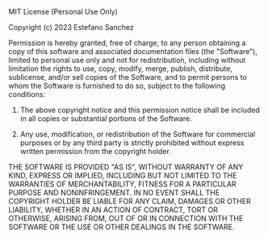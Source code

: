 MIT License (Personal Use Only)

Copyright (c) 2023 Estefano Sanchez

Permission is hereby granted, free of charge, to any person obtaining a copy
of this software and associated documentation files (the "Software"), limited
to personal use only and not for redistribution, including without limitation
the rights to use, copy, modify, merge, publish, distribute, sublicense, and/or
sell copies of the Software, and to permit persons to whom the Software is
furnished to do so, subject to the following conditions:

1. The above copyright notice and this permission notice shall be included in
   all copies or substantial portions of the Software.

2. Any use, modification, or redistribution of the Software for commercial
   purposes or by any third party is strictly prohibited without express
   written permission from the copyright holder.

THE SOFTWARE IS PROVIDED "AS IS", WITHOUT WARRANTY OF ANY KIND, EXPRESS OR
IMPLIED, INCLUDING BUT NOT LIMITED TO THE WARRANTIES OF MERCHANTABILITY,
FITNESS FOR A PARTICULAR PURPOSE AND NONINFRINGEMENT. IN NO EVENT SHALL THE
COPYRIGHT HOLDER BE LIABLE FOR ANY CLAIM, DAMAGES OR OTHER LIABILITY, WHETHER
IN AN ACTION OF CONTRACT, TORT OR OTHERWISE, ARISING FROM, OUT OF OR IN
CONNECTION WITH THE SOFTWARE OR THE USE OR OTHER DEALINGS IN THE SOFTWARE.
